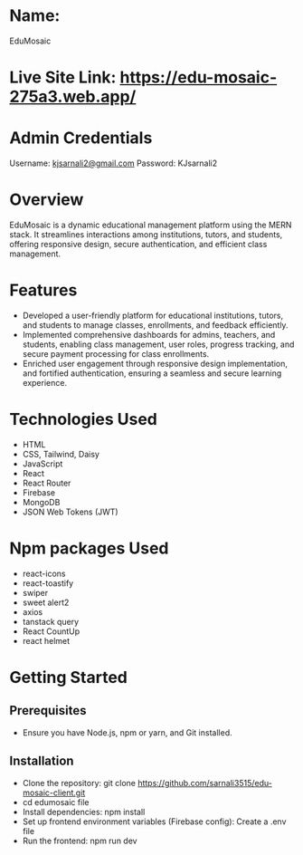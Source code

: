 # Name: 
EduMosaic

# Live Site Link: https://edu-mosaic-275a3.web.app/


# Admin Credentials
Username: kjsarnali2@gmail.com
Password: KJsarnali2

# Overview
EduMosaic is a dynamic educational management platform using the MERN stack. It streamlines interactions among institutions, tutors, and students, offering responsive design, secure authentication, and efficient class management.

# Features
- Developed a user-friendly platform for educational institutions, tutors, and students to manage 
classes, enrollments, and feedback efficiently.
- Implemented comprehensive dashboards for admins, teachers, and students, enabling class 
management, user roles, progress tracking, and secure payment processing for class enrollments.
- Enriched user engagement through responsive design implementation, and fortified 
authentication, ensuring a seamless and secure learning experience.


# Technologies Used
- HTML
- CSS, Tailwind, Daisy
- JavaScript
- React
- React Router
- Firebase
- MongoDB
- JSON Web Tokens (JWT)

# Npm packages Used
- react-icons
- react-toastify
- swiper
- sweet alert2
- axios
- tanstack query
- React CountUp
- react helmet

# Getting Started
## Prerequisites
- Ensure you have Node.js, npm or yarn, and Git installed.

## Installation
- Clone the repository: git clone https://github.com/sarnali3515/edu-mosaic-client.git 
- cd edumosaic file
- Install dependencies: npm install
- Set up frontend environment variables (Firebase config): Create a .env file 
- Run the frontend: npm run dev

